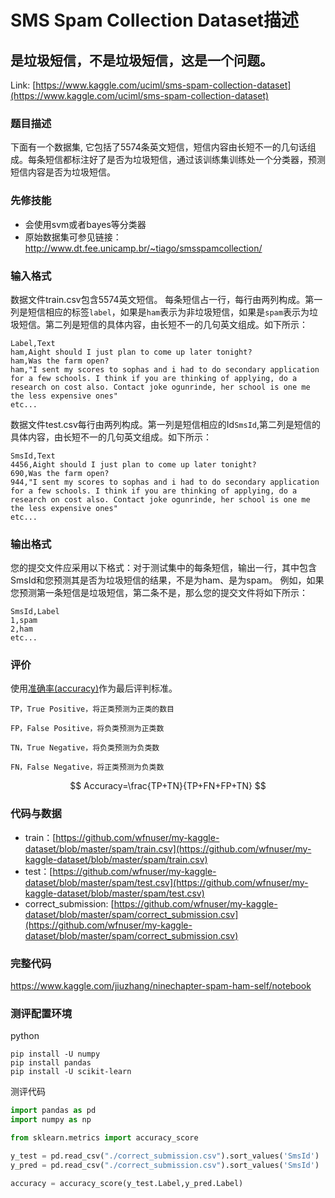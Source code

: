 # SMS Spam Collection Dataset描述

## 是垃圾短信，不是垃圾短信，这是一个问题。

Link: [https://www.kaggle.com/uciml/sms-spam-collection-dataset](https://www.kaggle.com/uciml/sms-spam-collection-dataset)

### 题目描述
下面有一个数据集, 它包括了5574条英文短信，短信内容由长短不一的几句话组成。每条短信都标注好了是否为垃圾短信，通过该训练集训练处一个分类器，预测短信内容是否为垃圾短信。

### 先修技能

* 会使用svm或者bayes等分类器
* 原始数据集可参见链接：http://www.dt.fee.unicamp.br/~tiago/smsspamcollection/


### 输入格式
数据文件train.csv包含5574英文短信。
每条短信占一行，每行由两列构成。第一列是短信相应的标签`label`，如果是`ham`表示为非垃圾短信，如果是`spam`表示为垃圾短信。第二列是短信的具体内容，由长短不一的几句英文组成。如下所示：

```
Label,Text
ham,Aight should I just plan to come up later tonight?
ham,Was the farm open?
ham,"I sent my scores to sophas and i had to do secondary application for a few schools. I think if you are thinking of applying, do a research on cost also. Contact joke ogunrinde, her school is one me the less expensive ones"
etc...
```

数据文件test.csv每行由两列构成。第一列是短信相应的Id`SmsId`,第二列是短信的具体内容，由长短不一的几句英文组成。如下所示：

```
SmsId,Text
4456,Aight should I just plan to come up later tonight?
690,Was the farm open?
944,"I sent my scores to sophas and i had to do secondary application for a few schools. I think if you are thinking of applying, do a research on cost also. Contact joke ogunrinde, her school is one me the less expensive ones"
etc...
```


### 输出格式
您的提交文件应采用以下格式：对于测试集中的每条短信，输出一行，其中包含SmsId和您预测其是否为垃圾短信的结果，不是为ham、是为spam。 例如，如果您预测第一条短信是垃圾短信，第二条不是，那么您的提交文件将如下所示：

```
SmsId,Label
1,spam
2,ham
etc...
```

### 评价

使用[准确率(accuracy)](https://www.zhihu.com/question/19645541)作为最后评判标准。

```
TP，True Positive，将正类预测为正类的数目

FP，False Positive，将负类预测为正类数

TN，True Negative，将负类预测为负类数

FN，False Negative，将正类预测为负类数
```
$$ Accuracy=\frac{TP+TN}{TP+FN+FP+TN} $$


### 代码与数据

* train：[https://github.com/wfnuser/my-kaggle-dataset/blob/master/spam/train.csv](https://github.com/wfnuser/my-kaggle-dataset/blob/master/spam/train.csv)
* test：[https://github.com/wfnuser/my-kaggle-dataset/blob/master/spam/test.csv](https://github.com/wfnuser/my-kaggle-dataset/blob/master/spam/test.csv)
* correct_submission: [https://github.com/wfnuser/my-kaggle-dataset/blob/master/spam/correct_submission.csv](https://github.com/wfnuser/my-kaggle-dataset/blob/master/spam/correct_submission.csv)

### 完整代码

https://www.kaggle.com/jiuzhang/ninechapter-spam-ham-self/notebook


### 测评配置环境

python

```
pip install -U numpy
pip install pandas
pip install -U scikit-learn
```

测评代码

```py
import pandas as pd
import numpy as np

from sklearn.metrics import accuracy_score

y_test = pd.read_csv("./correct_submission.csv").sort_values('SmsId')
y_pred = pd.read_csv("./correct_submission.csv").sort_values('SmsId')

accuracy = accuracy_score(y_test.Label,y_pred.Label)
```